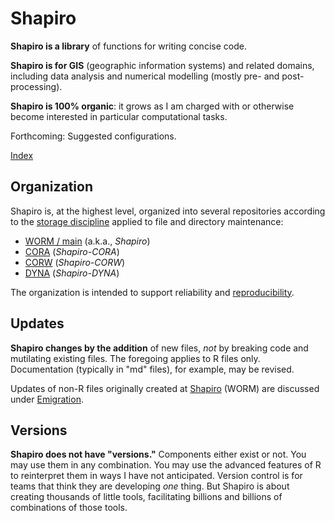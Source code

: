 Shapiro
=======

**Shapiro is a library** of functions for writing concise code.

**Shapiro is for GIS** (geographic information systems) and related domains, including
data analysis and numerical modelling (mostly pre- and post-processing).

**Shapiro is 100% organic**: it grows as I am charged with or otherwise become interested in particular computational tasks.

Forthcoming: Suggested configurations.

[Index](https://github.com/dmparrishphd/Shapiro-CORW/blob/main/Files/0/index.md)

Organization
------------

Shapiro is, at the highest level, organized into several repositories according to the
[storage discipline](https://github.com/dmparrishphd/repos/blob/main/Files/CORW/0/conventions.md#storageDiscipline)
applied to file and directory maintenance:

 - [WORM / main](https://github.com/dmparrishphd/Shapiro) (a.k.a., _Shapiro_)
 - [CORA](https://github.com/dmparrishphd/Shapiro-CORA) (_Shapiro-CORA_)
 - [CORW](https://github.com/dmparrishphd/Shapiro-CORW) (_Shapiro-CORW_)
 - [DYNA](https://github.com/dmparrishphd/Shapiro-DYNA) (_Shapiro-DYNA_)
 
The organization is intended to support reliability and
[reproducibility](https://www.nap.edu/catalog/25303/reproducibility-and-replicability-in-science).

Updates
-------

**Shapiro changes by the addition** of new files,
_not_ by breaking code and mutilating existing files.
The foregoing applies to R files only.
Documentation (typically in "md" files), for example, may be revised.

Updates of non-R files originally created at
[Shapiro](
https://github.com/dmparrishphd/Shapiro
) (WORM)
are discussed under
[Emigration](
./worm.emigration.md
).

Versions
--------

**Shapiro does not have "versions."**
Components either exist or not.
You may use them in any combination.
You may use the advanced features of R to reinterpret them in ways I have not anticipated.
Version control is for teams that think they are developing _one_ thing.
But Shapiro is about creating thousands of little tools,
facilitating billions and billions of combinations of those tools.
